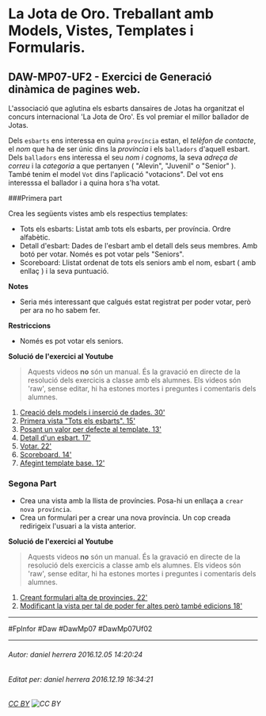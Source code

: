 # La Jota de Oro. Treballant amb Models, Vistes, Templates i Formularis.
## DAW-MP07-UF2 - Exercici de Generació dinàmica de pagines web.
L'associació que aglutina els esbarts dansaires de Jotas ha organitzat el concurs internacional 'La Jota de Oro'. Es vol premiar el millor ballador de Jotas.

Dels `esbarts` ens interessa en quina `província` estan, el *telèfon de contacte*, el *nom* que ha de ser únic dins la *província* i els `balladors` d'aquell esbart. Dels `balladors` ens interessa el seu *nom i cognoms*, la seva *adreça de correu* i la *categoria* a que pertanyen ( "Alevin", "Juvenil" o "Senior" ). També tenim el model `Vot` dins l'aplicació "votacions". Del vot ens interesssa el ballador i a quina hora s'ha votat.


###Primera part

Crea les següents vistes amb els respectius templates:

* Tots els esbarts: Listat amb tots els esbarts, per província. Ordre alfabètic.
* Detall d'esbart: Dades de l'esbart amb el detall dels seus membres. Amb botó per votar. Només es pot votar pels "Seniors".
* Scoreboard: Llistat ordenat de tots els seniors amb el nom, esbart ( amb enllaç ) i la seva puntuació.

**Notes**

* Seria més interessant que calgués estat registrat per poder votar, però per ara no ho sabem fer.

**Restriccions**

* Només es pot votar els seniors.


**Solució de l'exercici al Youtube**

>Aquests videos **no** són un manual. És la gravació en directe de la resolució dels exercicis a classe amb els alumnes. Els videos són 'raw', sense editar, hi ha estones mortes i preguntes i comentaris dels alumnes.

1. [Creació dels models i inserció de dades. 30'](https://youtu.be/wDdlAdajpkc)
2. [Primera vista "Tots els esbarts". 15'](https://youtu.be/h7WoNfm1TrQ)
3. [Posant un valor per defecte al template. 13'](https://youtu.be/6UUINUjq-FM)
4. [Detall d'un esbart. 17'](https://youtu.be/Hk5jFoDW8UU)
5. [Votar. 22'](https://youtu.be/laldW5YM4Fo)
6. [Scoreboard. 14'](https://youtu.be/7KNHoEMAryA)
7. [Afegint template base. 12'](https://youtu.be/cyi_MRrZMH0)


### Segona Part

* Crea una vista amb la llista de províncies. Posa-hi un enllaça a `crear nova província`. 
* Crea un formulari per a crear una nova província. Un cop creada redirigeix l'usuari a la vista anterior.

**Solució de l'exercici al Youtube**

>Aquests videos **no** són un manual. És la gravació en directe de la resolució dels exercicis a classe amb els alumnes. Els videos són 'raw', sense editar, hi ha estones mortes i preguntes i comentaris dels alumnes.

1. [Creant formulari alta de provincies. 22'](https://youtu.be/--G5kSedljM)
2. [Modificant la vista per tal de poder fer altes però també edicions 18'](https://youtu.be/BHbqOfj1UUU)

---

#FpInfor #Daw #DawMp07 #DawMp07Uf02

---

###### Autor: daniel herrera 2016.12.05 14:20:24
###### Editat per: daniel herrera 2016.12.19 16:34:21
###### [CC BY](https://creativecommons.org/licenses/by/4.0/) ![CC BY](https://licensebuttons.net/l/by/3.0/80x15.png)
